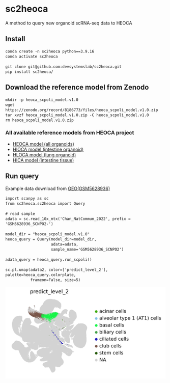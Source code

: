 # sc2heoca
A method to query new organoid scRNA-seq data to HEOCA

## Install
```
conda create -n sc2heoca python==3.9.16
conda activate sc2heoca

git clone git@github.com:devsystemslab/sc2heoca.git
pip install sc2heoca/
```

## Download the reference model from Zenodo
```
mkdir -p heoca_scpoli_model.v1.0
wget https://zenodo.org/record/8186773/files/heoca_scpoli_model.v1.0.zip
tar xvzf heoca_scpoli_model.v1.0.zip -C heoca_scpoli_model.v1.0
rm heoca_scpoli_model.v1.0.zip
```
### All available reference models from HEOCA project
* [HEOCA model (all organoids)](https://zenodo.org/record/8186773/files/heoca_scpoli_model.v1.0.zip)
* [HIOCA model (intestine organoid)](https://zenodo.org/record/8186773/files/hioca_scpoli_model.v1.0.zip)
* [HLOCA model (lung organoid)](https://zenodo.org/record/8186773/files/hioca_scpoli_model.v1.0.zip)
* [HICA model (intestine tissue)](https://zenodo.org/record/8186773/files/hica_scpoli_model.v1.0.zip)

## Run query

Example data download from [GEO(GSM5628936)](https://www.ncbi.nlm.nih.gov/geo/query/acc.cgi?acc=GSM5628936)

```
import scanpy as sc
from sc2heoca.sc2heoca import Query

# read sample
adata = sc.read_10x_mtx('Chan_NatCommun_2022', prefix = 'GSM5628936_SCNPO2-')

model_dir = "heoca_scpoli_model.v1.0"
heoca_query = Query(model_dir=model_dir, 
                    adata=adata, 
                    sample_name='GSM5628936_SCNPO2')

adata_query = heoca_query.run_scpoli()

sc.pl.umap(adata2, color=['predict_level_2'], palette=heoca_query.colorplate,
           frameon=False, size=5)

```
![](figures/GSM5628936_SCNPO2.png)
